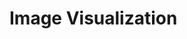 # Image Visualization



<script>
import ImageLoader from "https://lively-kernel.org/lively4/cloud-squeak/image-loader/image-loader.js"


var data;

if (!data) {
  // data = await fetch("http://localhost:9005/Dropbox/hpi/Squeak/Tracing/aws-final.image").then(r => r.arrayBuffer())
  
   data = await fetch("https://lively-kernel.org/lively4/cloud-squeak/image-loader/aws-final.image").then(r => r.arrayBuffer())

}


// (async () => {
//   data = null
//   data = await fetch("http://localhost:9005/Dropbox/hpi/Squeak/Tracing/Squeak6.1alpha-22475-64bit.image").then(r => r.arrayBuffer())
// })()


var imageLoader = new ImageLoader()
imageLoader.readFromBuffer(data)

var target = <div></div>
target.innerHTML = ""
target.appendChild(imageLoader.canvas)

// target.style.transformOrigin = "0 0"
// target.style.transform = "scale(1)"
imageLoader.canvas.style.width = (2048 * 1) +"px"
imageLoader.canvas.style["image-rendering"] = 'pixelated';


// Object.values(imageLoader.tally).sortBy(ea => ea.classID).slice(0,20)[1].data[1].length
// Object.values(imageLoader.tally).sortBy(ea => ea.classID).slice(0,20)[1].oops[1].bytes
// Object.values(imageLoader.tally).sortBy(ea => ea.classID).slice(0,20)[1].oops


target 

</script>







